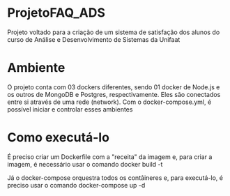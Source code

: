 # ProjetoFAQ_ADS
Projeto voltado para a criação de um sistema de satisfação dos alunos do curso de Análise e Desenvolvimento de Sistemas da Unifaat

# Ambiente

O projeto conta com 03 dockers diferentes, sendo 01 docker de Node.js e os outros de MongoDB e Postgres, respectivamente. Eles são conectados entre si através de uma rede (network). Com o docker-compose.yml, é possível iniciar e controlar esses ambientes

# Como executá-lo

É preciso criar um Dockerfile com a "receita" da imagem e, para criar a imagem, é necessário usar o comando docker build -t

Já o docker-compose orquestra todos os contâineres e, para executá-lo, é preciso usar o comando docker-compose up -d
